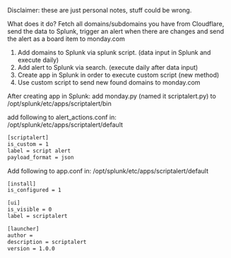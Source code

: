 Disclaimer: these are just personal notes, stuff could be wrong.

What does it do?
Fetch all domains/subdomains you have from Cloudflare, send the data to Splunk, trigger an alert when there are changes and send the alert as a board item to monday.com

1. Add domains to Splunk via splunk script. (data input in Splunk and execute daily)
2. Add alert to Splunk via search. (execute daily after data input)
3. Create app in Splunk in order to execute custom script (new method)
4. Use custom script to send new found domains to monday.com


After creating app in Splunk:
add monday.py (named it scriptalert.py) to /opt/splunk/etc/apps/scriptalert/bin

add following to alert_actions.conf in: /opt/splunk/etc/apps/scriptalert/default
```bash
[scriptalert]
is_custom = 1
label = script alert
payload_format = json
```
Add following to app.conf in: /opt/splunk/etc/apps/scriptalert/default
```bash
[install]
is_configured = 1

[ui]
is_visible = 0
label = scriptalert

[launcher]
author = 
description = scriptalert
version = 1.0.0
```
